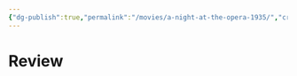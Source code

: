 ```yaml
---
{"dg-publish":true,"permalink":"/movies/a-night-at-the-opera-1935/","created":"2023-12-01T22:44:41.734-06:00","updated":"2023-12-04T08:00:48.538-06:00"}
---
```



# Review
